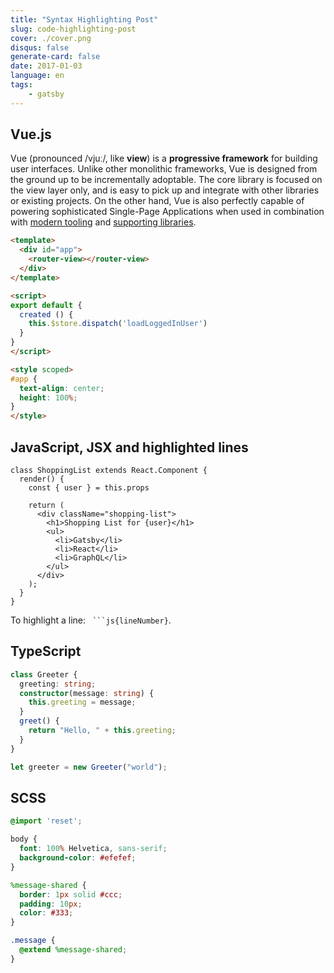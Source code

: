 ```yaml
---
title: "Syntax Highlighting Post"
slug: code-highlighting-post
cover: ./cover.png
disqus: false
generate-card: false
date: 2017-01-03
language: en
tags:
    - gatsby
---
```


## Vue.js


Vue (pronounced /vjuː/, like **view**) is a **progressive framework** for building user interfaces. Unlike other monolithic frameworks, Vue is designed from the ground up to be incrementally adoptable. The core library is focused on the view layer only, and is easy to pick up and integrate with other libraries or existing projects. On the other hand, Vue is also perfectly capable of powering sophisticated Single-Page Applications when used in combination with [modern tooling](single-file-components.html) and [supporting libraries](https://github.com/vuejs/awesome-vue#components--libraries).

```html
<template>
  <div id="app">
    <router-view></router-view>
  </div>
</template>

<script>
export default {
  created () {
    this.$store.dispatch('loadLoggedInUser')
  }
}
</script>

<style scoped>
#app {
  text-align: center;
  height: 100%;
}
</style>
```

## JavaScript, JSX and highlighted lines

```js{7}
class ShoppingList extends React.Component {
  render() {
    const { user } = this.props

    return (
      <div className="shopping-list">
        <h1>Shopping List for {user}</h1>
        <ul>
          <li>Gatsby</li>
          <li>React</li>
          <li>GraphQL</li>
        </ul>
      </div>
    );
  }
}
```

To highlight a line: ` ```js{lineNumber}`.

## TypeScript

```typescript
class Greeter {
  greeting: string;
  constructor(message: string) {
    this.greeting = message;
  }
  greet() {
    return "Hello, " + this.greeting;
  }
}

let greeter = new Greeter("world");
```


## SCSS

```scss
@import 'reset';

body {
  font: 100% Helvetica, sans-serif;
  background-color: #efefef;
}

%message-shared {
  border: 1px solid #ccc;
  padding: 10px;
  color: #333;
}

.message {
  @extend %message-shared;
}
```